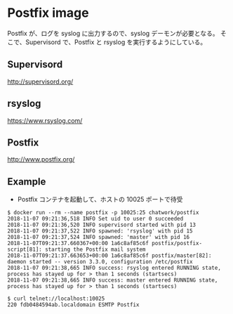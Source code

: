 # Postfix image

Postfix が、ログを syslog に出力するので、syslog デーモンが必要となる。
そこで、Supervisord で、Postfix と rsyslog を実行するようにしている。

## Supervisord

http://supervisord.org/

## rsyslog

https://www.rsyslog.com/

## Postfix

http://www.postfix.org/

## Example

* Postfix コンテナを起動して、ホストの 10025 ポートで待受
```
$ docker run --rm --name postfix -p 10025:25 chatwork/postfix
2018-11-07 09:21:36,518 INFO Set uid to user 0 succeeded
2018-11-07 09:21:36,520 INFO supervisord started with pid 13
2018-11-07 09:21:37,522 INFO spawned: 'rsyslog' with pid 15
2018-11-07 09:21:37,524 INFO spawned: 'master' with pid 16
2018-11-07T09:21:37.660367+00:00 1a6c8af85c6f postfix/postfix-script[81]: starting the Postfix mail system
2018-11-07T09:21:37.663653+00:00 1a6c8af85c6f postfix/master[82]: daemon started -- version 3.3.0, configuration /etc/postfix
2018-11-07 09:21:38,665 INFO success: rsyslog entered RUNNING state, process has stayed up for > than 1 seconds (startsecs)
2018-11-07 09:21:38,665 INFO success: master entered RUNNING state, process has stayed up for > than 1 seconds (startsecs)

$ curl telnet://localhost:10025
220 fdb0484594ab.localdomain ESMTP Postfix
```